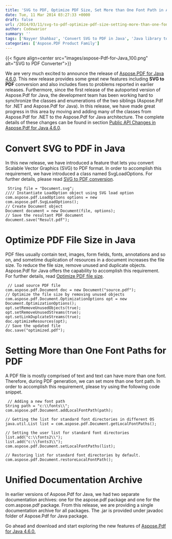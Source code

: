 ```yaml
---
title: 'SVG to PDF, Optimize PDF Size, Set More than One Font Path in Aspose.Pdf for Java 4.6.0'
date: Tue, 11 Mar 2014 03:27:33 +0000
draft: false
url: /2014/03/11/svg-to-pdf-optimize-pdf-size-setting-more-than-one-font-path-in-aspose.pdf-for-java-4.6.0/
author: Codewarior
summary: ''
tags: ['Nayyer Shahbaz', 'Convert SVG to PDF in Java', 'Java library to optimize PDF', 'Optimize PDF document', 'SVG to PDF Converter in Java', 'optimize PDF document in Java']
categories: ['Aspose.PDF Product Family']
---
```




{{< figure align=center src="images/aspose-Pdf-for-Java_100.png" alt="SVG to PDF Converter">}}


We are very much excited to announce the release of [Aspose.PDF for Java 4.6.0][1]. This new release provides some great new features including **SVG to PDF** conversion and also includes fixes to problems reported in earlier releases. Furthermore, since the first release of the autoported version of Aspose.Pdf for Java, the development team has been working hard to synchronize the classes and enumerations of the two siblings (Aspose.Pdf for .NET and Aspose.Pdf for Java). In this release, we have made great progress in this area by moving and adding many of the classes from Aspose.Pdf for .NET to the Aspose.Pdf for Java architecture. The complete details of these changes can be found in section [Public API Changes in Aspose.Pdf for Java 4.6.0][2].

# Convert SVG to PDF in Java

In this new release, we have introduced a feature that lets you convert Scalable Vector Graphics (SVG) to PDF format. In order to accomplish this requirement, we have introduced a class named SvgLoadOptions. For further details, please read [SVG to PDF conversion][3].

```
 String file = "Document.svg";
//// Instantiate LoadOption object using SVG load option
com.aspose.pdf.LoadOptions options = new com.aspose.pdf.SvgLoadOptions();
// Create Document object
Document document = new Document(file, options);
// Save the resultant PDF document
document.save("Result.pdf");
```

# Optimize PDF File Size in Java

PDF files usually contain text, images, form fields, fonts, annotations and so on, and sometime duplication of resources in a document increases the file size. To reduce the file size, remove unused and duplicate objects. Aspose.Pdf for Java offers the capability to accomplish this requirement. For further details, read [Optimize PDF file size][4].

```
 // Load source PDF file
com.aspose.pdf.Document doc = new Document("source.pdf");
// Optimize the file size by removing unused objects
com.aspose.pdf.Document.OptimizationOptions opt = new Document.OptimizationOptions();
opt.setRemoveUnusedObjects(true);
opt.setRemoveUnusedStreams(true);
opt.setLinkDuplcateStreams(true);
doc.optimizeResources(opt);
// Save the updated file
doc.save("optimized.pdf");
```

# Setting More than One Font Paths for PDF

A PDF file is mostly comprised of text and text can have more than one font. Therefore, during PDF generation, we can set more than one font path. In order to accomplish this requirement, please try using the following code snippet.

```
 // Adding a new font path
String path = "c:\\fonts\\";
com.aspose.pdf.Document.addLocalFontPath(path);

// Getting the list for standard font directories in different OS
java.util.List list = com.aspose.pdf.Document.getLocalFontPaths();

// Setting the user list for standard font directories
list.add("c:\\fonts2\\");
list.add("c:\\fonts3\\");
com.aspose.pdf.Document.setLocalFontPaths(list);

// Restoring list for standard font directories by default.
com.aspose.pdf.Document.restoreLocalFontPath();
```

# Unified Documentation Archive

In earlier versions of Aspose.Pdf for Java, we had two separate documentation archives: one for the aspose.pdf package and one for the com.aspose.pdf package. From this release, we are providing a single documentation archive for all packages. The .jar is provided under javadoc folder of Aspose.Pdf for Java package.

Go ahead and download and start exploring the new features of [Aspose.Pdf for Java 4.6.0.][5]




[1]: http://www.aspose.com/community/files/72/java-components/aspose.pdf-for-java/entry529105.aspx
[2]: http://docs.aspose.com/display/pdfjava/Public+API+Changes+in+Aspose.Pdf+for+Java+4.6.0
[3]: https://docs.aspose.com/display/pdfjava/Convert+a+File+to+PDF+Format#ConvertaFiletoPDFFormat-ConvertSVGfiletoPDFformat
[4]: https://docs.aspose.com/
[5]: https://downloads.aspose.com/pdf/java




